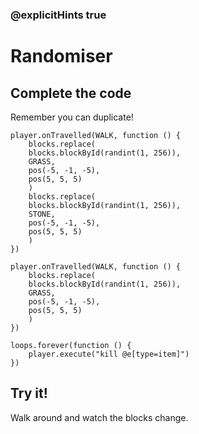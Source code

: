 ### @explicitHints true

# Randomiser

## Complete the code

Remember you can duplicate!

```blocks
player.onTravelled(WALK, function () {
    blocks.replace(
    blocks.blockById(randint(1, 256)),
    GRASS,
    pos(-5, -1, -5),
    pos(5, 5, 5)
    )
    blocks.replace(
    blocks.blockById(randint(1, 256)),
    STONE,
    pos(-5, -1, -5),
    pos(5, 5, 5)
    )
})
```

```template
player.onTravelled(WALK, function () {
    blocks.replace(
    blocks.blockById(randint(1, 256)),
    GRASS,
    pos(-5, -1, -5),
    pos(5, 5, 5)
    )
})
```

```customts
loops.forever(function () {
	player.execute("kill @e[type=item]")
})
```

## Try it!

Walk around and watch the blocks change.